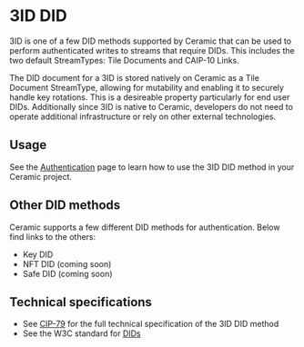 # 3ID DID

3ID is one of a few DID methods supported by Ceramic that can be used to perform authenticated writes to streams that require DIDs. This includes the two default StreamTypes: Tile Documents and CAIP-10 Links.

The DID document for a 3ID is stored natively on Ceramic as a Tile Document StreamType, allowing for mutability and enabling it to securely handle key rotations. This is a desireable property particularly for end user DIDs. Additionally since 3ID is native to Ceramic, developers do not need to operate additional infrastructure or rely on other external technologies.

## Usage

See the [Authentication](https://developers.ceramic.network/build/authentication/) page to learn how to use the 3ID DID method in your Ceramic project.

## Other DID methods
Ceramic supports a few different DID methods for authentication. Below find links to the others:

- Key DID
- NFT DID (coming soon)
- Safe DID (coming soon)

## Technical specifications

- See [CIP-79](https://github.com/ceramicnetwork/CIP/blob/main/CIPs/CIP-79/CIP-79.md) for the full technical specification of the 3ID DID method
- See the W3C standard for [DIDs](https://www.w3.org/TR/did-core/)
